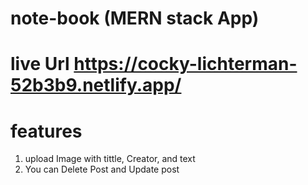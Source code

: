 # note-book (MERN stack App)
# live Url https://cocky-lichterman-52b3b9.netlify.app/

# features
1. upload Image with tittle, Creator, and text
2. You can Delete Post and Update post
